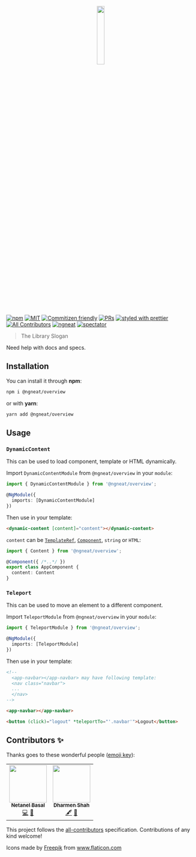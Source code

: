 <p align="center">
 <img width="20%" height="20%" src="./logo.svg">
</p>

<br />

[![npm](https://img.shields.io/npm/v/@ngneat/overview?style=flat-square)](https://www.npmjs.com/package/@ngneat/overview)
[![MIT](https://img.shields.io/packagist/l/doctrine/orm.svg?style=flat-square)](https://github.com/ngneat/overview/blob/main/LICENSE)
[![Commitizen friendly](https://img.shields.io/badge/commitizen-friendly-brightgreen.svg)](http://commitizen.github.io/cz-cli/)
[![PRs](https://img.shields.io/badge/PRs-welcome-brightgreen.svg?style=flat-square)](https://github.com/ngneat/overview/pulls)
[![styled with prettier](https://img.shields.io/badge/styled_with-prettier-ff69b4.svg?style=flat-square)](https://github.com/prettier/prettier)
[![All Contributors](https://img.shields.io/badge/all_contributors-2-orange.svg?style=flat-square)](#contributors-)
[![ngneat](https://img.shields.io/badge/@-ngneat-383636?style=flat-square&labelColor=8f68d4)](https://github.com/ngneat/)
[![spectator](https://img.shields.io/badge/tested%20with-spectator-2196F3.svg?style=flat-square)](https://github.com/ngneat/spectator)

> The Library Slogan

Need help with docs and specs.

## Installation

You can install it through **npm**:

```bash
npm i @ngneat/overview
```

or with **yarn**:

```bash
yarn add @ngneat/overview
```

## Usage

### `DynamicContent`

This can be used to load component, template or HTML dynamically.

Import `DynamicContentModule` from `@ngneat/overview` in your `module`:

```typescript
import { DynamicContentModule } from '@ngneat/overview';

@NgModule({
  imports: [DynamicContentModule]
})
```

Then use in your template:

```html
<dynamic-content [content]="content"></dynamic-content>
```

`content` can be [`TemplateRef`](https://angular.io/api/core/TemplateRef), [`Component`](https://angular.io/api/core/Component), `string` or `HTML`:

```typescript
import { Content } from '@ngneat/overview';

@Component({ /*..*/ })
export class AppComponent {
  content: Content
}
```

### `Teleport`

This can be used to move an element to a different component.

Import `TeleportModule` from `@ngneat/overview` in your `module`:

```typescript
import { TeleportModule } from '@ngneat/overview';

@NgModule({
  imports: [TeleportModule]
})
```

Then use in your template:

```html
<!--
  <app-navbar></app-navbar> may have following template:
  <nav class="navbar">
  ...
  </nav>
-->

<app-navbar></app-navbar>

<button (click)="logout" *teleportTo="'.navbar'">Logout</button>
```

## Contributors ✨

Thanks goes to these wonderful people ([emoji key](https://allcontributors.org/docs/en/emoji-key)):

<!-- ALL-CONTRIBUTORS-LIST:START - Do not remove or modify this section -->
<!-- prettier-ignore-start -->
<!-- markdownlint-disable -->
<table>
  <tr>
    <td align="center"><a href="https://www.netbasal.com/"><img src="https://avatars.githubusercontent.com/u/6745730?v=4?s=100" width="100px;" alt=""/><br /><sub><b>Netanel Basal</b></sub></a><br /><a href="https://github.com/@ngneat/overview/commits?author=NetanelBasal" title="Code">💻</a> <a href="#ideas-NetanelBasal" title="Ideas, Planning, & Feedback">🤔</a></td>
    <td align="center"><a href="https://github.com/shhdharmen"><img src="https://avatars.githubusercontent.com/u/6831283?v=4?s=100" width="100px;" alt=""/><br /><sub><b>Dharmen Shah</b></sub></a><br /><a href="#content-shhdharmen" title="Content">🖋</a> <a href="https://github.com/@ngneat/overview/commits?author=shhdharmen" title="Documentation">📖</a></td>
  </tr>
</table>

<!-- markdownlint-restore -->
<!-- prettier-ignore-end -->

<!-- ALL-CONTRIBUTORS-LIST:END -->

This project follows the [all-contributors](https://github.com/all-contributors/all-contributors) specification. Contributions of any kind welcome!

<div>Icons made by <a href="http://www.freepik.com/" title="Freepik">Freepik</a> from <a href="https://www.flaticon.com/" title="Flaticon">www.flaticon.com</a></div>
